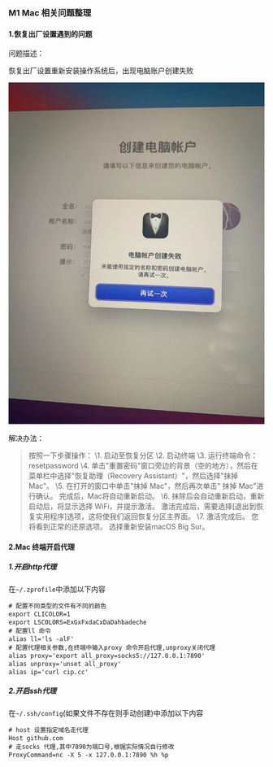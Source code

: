 ### M1 Mac 相关问题整理

#### 1.恢复出厂设置遇到的问题

问题描述：

恢复出厂设置重新安装操作系统后，出现电脑账户创建失败



![86aa340ff7c8e1ad48b70d37ff6fc0a](20210630.assets/86aa340ff7c8e1ad48b70d37ff6fc0a.jpg)

解决办法：

> 按照一下步骤操作：
> \1. 启动至恢复分区
> \2. 启动终端
> \3. 运行终端命令：resetpassword
> \4. 单击"重置密码"窗口旁边的背景（空的地方），然后在菜单栏中选择"恢复助理（Recovery Assistant）"，然后选择"抹掉 Mac"。
> \5. 在打开的窗口中单击"抹掉 Mac"，然后再次单击" 抹掉 Mac"进行确认。 完成后，Mac将自动重新启动。
> \6. 抹除后会自动重新启动，重新启动后，将显示选择 WiFi，并提示激活。 激活完成后，需要选择[退出到恢复实用程序]选项，这将使我们返回恢复分区主界面。
> \7. 激活完成后。 您将看到正常的还原选项。 选择重新安装macOS Big Sur。



#### 2.Mac 终端开启代理

##### 1.开启http代理

在`~/.zprofile`中添加以下内容

```shell
# 配置不同类型的文件有不同的颜色
export CLICOLOR=1
export LSCOLORS=ExGxFxdaCxDaDahbadeche
# 配置ll 命令
alias ll='ls -alF'
# 配置代理相关参数,在终端中输入proxy 命令开启代理,unproxy关闭代理
alias proxy='export all_proxy=socks5://127.0.0.1:7890'
alias unproxy='unset all_proxy'
alias ip='curl cip.cc'
```



##### 2.开启ssh代理

在`~/.ssh/config`(如果文件不存在则手动创建)中添加以下内容

```shell
# host 设置指定域名走代理
Host github.com
# 走socks 代理,其中7890为端口号,根据实际情况自行修改
ProxyCommand=nc -X 5 -x 127.0.0.1:7890 %h %p
```

